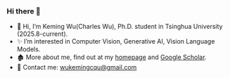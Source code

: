 ### Hi there 👋
- 👋 Hi, I’m Keming Wu(Charles Wu), Ph.D. student in Tsinghua University (2025.8-current).
- ✨ I’m interested in Computer Vision, Generative AI, Vision Language Models.
- 🏚️ More about me, find out at my [homepage](https://kemingwu.github.io/) and [Google Scholar](https://scholar.google.com/citations?user=MQOh71kAAAAJ&hl=en/).
- 📮 Contact me: wukemingcqu@gmail.com

<!--
**KemingWu/KemingWu** is a ✨ _special_ ✨ repository because its `README.md` (this file) appears on your GitHub profile.

Here are some ideas to get you started:

- 🔭 I’m currently working on ...
- 🌱 I’m currently learning ...
- 👯 I’m looking to collaborate on ...
- 🤔 I’m looking for help with ...
- 💬 Ask me about ...
- 📫 How to reach me: ...
- 😄 Pronouns: ...
- ⚡ Fun fact: ...
-->
